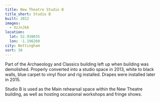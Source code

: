 ```yaml
---
title: New Theatre Studio B
title_short: Studio B
built: 2012
images:
  - XzJnJk6
location:
  lat: 52.938035
  lon: -1.196260
city: Nottingham
sort: 30
---
```


Part of the Archaeology and Classics building left up when building was demolished.
Properly converted into a studio space in 2013, white to black walls, blue carpet to
vinyl floor and rig installed. Drapes were installed later in 2015.

Studio B is used as the Main rehearsal space within the New Theatre building, as well as hosting occasional workshops and fringe shows.


